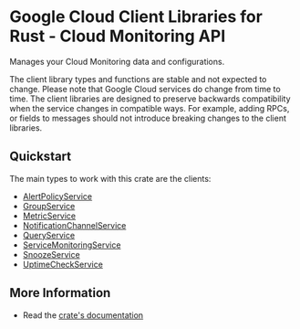 # Google Cloud Client Libraries for Rust - Cloud Monitoring API

<!-- Code generated by sidekick. DO NOT EDIT. -->


Manages your Cloud Monitoring data and configurations.

The client library types and functions are stable and not expected to change.
Please note that Google Cloud services do change from time to time. The client
libraries are designed to preserve backwards compatibility when the service
changes in compatible ways. For example, adding RPCs, or fields to messages
should not introduce breaking changes to the client libraries.

## Quickstart

The main types to work with this crate are the clients:

- [AlertPolicyService]
- [GroupService]
- [MetricService]
- [NotificationChannelService]
- [QueryService]
- [ServiceMonitoringService]
- [SnoozeService]
- [UptimeCheckService]

## More Information

- Read the [crate's documentation](https://docs.rs/google-cloud-monitoring-v3/latest/google-cloud-monitoring-v3)

[AlertPolicyService]: https://docs.rs/google-cloud-monitoring-v3/latest/google_cloud_monitoring_v3/client/struct.AlertPolicyService.html
[GroupService]: https://docs.rs/google-cloud-monitoring-v3/latest/google_cloud_monitoring_v3/client/struct.GroupService.html
[MetricService]: https://docs.rs/google-cloud-monitoring-v3/latest/google_cloud_monitoring_v3/client/struct.MetricService.html
[NotificationChannelService]: https://docs.rs/google-cloud-monitoring-v3/latest/google_cloud_monitoring_v3/client/struct.NotificationChannelService.html
[QueryService]: https://docs.rs/google-cloud-monitoring-v3/latest/google_cloud_monitoring_v3/client/struct.QueryService.html
[ServiceMonitoringService]: https://docs.rs/google-cloud-monitoring-v3/latest/google_cloud_monitoring_v3/client/struct.ServiceMonitoringService.html
[SnoozeService]: https://docs.rs/google-cloud-monitoring-v3/latest/google_cloud_monitoring_v3/client/struct.SnoozeService.html
[UptimeCheckService]: https://docs.rs/google-cloud-monitoring-v3/latest/google_cloud_monitoring_v3/client/struct.UptimeCheckService.html
